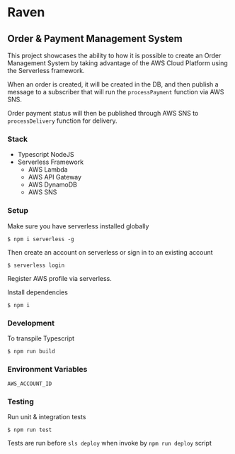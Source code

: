 # Raven

## Order & Payment Management System

This project showcases the ability to how it is possible to create an Order Management System by taking advantage of the AWS Cloud Platform using the Serverless framework.

When an order is created, it will be created in the DB, and then publish a message to a subscriber that will run the `processPayment` function via AWS SNS.

Order payment status will then be published through AWS SNS to `processDelivery` function for delivery.

### Stack

- Typescript NodeJS
- Serverless Framework
  - AWS Lambda
  - AWS API Gateway
  - AWS DynamoDB
  - AWS SNS

### Setup

Make sure you have serverless installed globally

`$ npm i serverless -g`

Then create an account on serverless or sign in to an existing account

`$ serverless login`

Register AWS profile via serverless.

Install dependencies

`$ npm i`

### Development

To transpile Typescript

`$ npm run build`

### Environment Variables

```
AWS_ACCOUNT_ID
```

### Testing

Run unit & integration tests

`$ npm run test`

Tests are run before `sls deploy` when invoke by `npm run deploy` script
